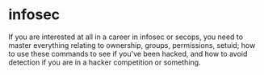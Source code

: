 # infosec 

If you are interested at all in a career in infosec or secops, you need to master everything relating to ownership, groups, permissions, setuid; how to use these commands to see if you've been hacked, and how to avoid detection if you are in a hacker competition or something.

